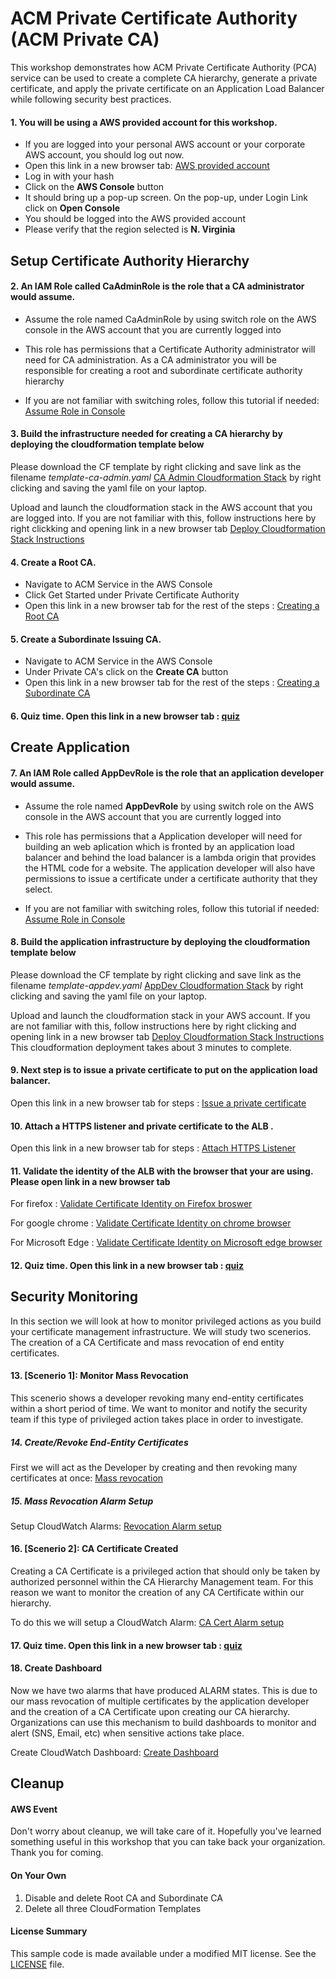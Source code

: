 # ACM Private Certificate Authority (ACM Private CA)

This workshop demonstrates how ACM Private Certificate Authority (PCA) service can be used to create a complete CA hierarchy, generate a private certificate, and apply the 
private certificate on an Application Load Balancer while following security best practices.

#### 1. You will be using a AWS provided account for this workshop.

* If you are logged into your personal AWS account or your corporate AWS account, you should log out now.
* Open this link in a new browser tab: [AWS provided account](https://dashboard.eventengine.run/)
* Log in with your hash
* Click on the **AWS Console** button
* It should bring up a pop-up screen. On the pop-up,  under Login Link click on **Open Console**
* You should be logged into the AWS provided account
* Please verify that the region selected is **N. Virginia**

## Setup Certificate Authority Hierarchy 
#### 2. An IAM Role called **CaAdminRole** is the role that a CA administrator would assume. 

* Assume the role named CaAdminRole by using switch role on the AWS console in the AWS account that you are currently logged into

* This role has permissions that a Certificate Authority administrator will need for CA administration. As a CA administrator you will be responsible for creating a root and subordinate certificate authority
hierarchy

* If you are not familiar with switching roles, follow this tutorial if needed: [Assume Role in Console](https://view.highspot.com/viewer/5d66bc5cc79c523342504c3e)

#### 3. Build the infrastructure needed for creating a CA hierarchy by deploying the cloudformation template below

Please download the CF template by right clicking and save link as the filename *template-ca-admin.yaml* [CA Admin Cloudformation Stack](https://raw.githubusercontent.com/aws-samples/data-protection/master/usecase-7/cf-templates/template-ca-admin.yaml) by right clicking and saving the yaml file on your laptop. 

Upload and launch the cloudformation stack in the AWS account that you are logged into. If you are not familiar with this, follow instructions here by right clickking and opening link in a new browser tab [Deploy Cloudformation Stack Instructions](https://view.highspot.com/viewer/5d65968f81171753be07bd54)

#### 4. Create a Root CA. 

* Navigate to ACM Service in the AWS Console
* Click Get Started under Private Certificate Authority
* Open this link in a new browser tab for the rest of the steps : [Creating a Root CA](https://view.highspot.com/viewer/5d5b129b6a3b116f4230f242)

#### 5. Create a Subordinate Issuing CA. 

* Navigate to ACM Service in the AWS Console
* Under Private CA's click on the **Create CA** button
* Open this link in a new browser tab for the rest of the steps  : [Creating a Subordinate CA](https://view.highspot.com/viewer/5d9e91c1a2e3a9148b6d7deb)

#### 6. Quiz time. Open this link in a new browser tab : [quiz](https://bit.ly/2yQ5IML)

## Create Application

#### 7. An IAM Role called **AppDevRole** is the role that an application developer would assume. 

* Assume the role named **AppDevRole** by using switch role on the AWS console in the AWS account that you are currently logged into

* This role has permissions that a Application developer will need for building an web aplication which is fronted by an application load balancer and behind the load balancer is a lambda origin that
provides the HTML code for a website. The application developer will also have permissions to issue a certificate under a certificate authority that they select.

* If you are not familiar with switching roles, follow this tutorial if needed: [Assume Role in Console](https://view.highspot.com/viewer/5d66bc5cc79c523342504c3e)

#### 8. Build the application infrastructure by deploying the cloudformation template below

Please download the CF template by right clicking and save link as the filename *template-appdev.yaml* [AppDev Cloudformation Stack](https://raw.githubusercontent.com/aws-samples/data-protection/master/usecase-7/cf-templates/template-app-dev.yaml) by right clicking and saving the yaml file on your laptop. 

Upload and launch the cloudformation stack in your AWS account. If you are not familiar with this, follow instructions here by right clicking and opening link in a new browser tab [Deploy Cloudformation Stack Instructions](https://view.highspot.com/viewer/5d65968f81171753be07bd54)
This cloudformation deployment takes about 3 minutes to complete.

#### 9. Next step is to issue a private certificate to put on the application load balancer. 

Open this link in a new browser tab for steps : [Issue a private certificate](https://view.highspot.com/viewer/5d5b133d6a3b116f29313a10)  

#### 10. Attach a HTTPS listener and private certificate to the ALB . 

Open this link in a new browser tab for steps : [Attach HTTPS Listener](https://view.highspot.com/viewer/5d669c21628ba22ca196b49e)  

#### 11. Validate the identity of the ALB with the browser that your are using. Please open link in a new browser tab

For firefox : [Validate Certificate Identity on Firefox broswer](https://view.highspot.com/viewer/5d5c1fe23f65f635ae005a47)  

For google chrome : [Validate Certificate Identity on chrome browser](https://view.highspot.com/viewer/5d5c42da66bbaa2fc928a575)

For Microsoft Edge : [Validate Certificate Identity on Microsoft edge browser](https://view.highspot.com/viewer/5d5c2e5cf7794d4833e8207a)

#### 12. Quiz time. Open this link in a new browser tab : [quiz](https://bit.ly/2Zh3iRY)

## Security Monitoring

In this section we will look at how to monitor privileged actions as you build your certificate management infrastructure. We will study two scenerios. The creation of a CA Certificate and mass revocation of end entity certificates. 

#### 13. [Scenerio 1]: Monitor Mass Revocation
This scenerio shows a developer revoking many end-entity certificates within a short period of time. We want to monitor and notify the security team if this type of privileged action takes place in order to investigate.

##### 14. Create/Revoke End-Entity Certificates
First we will act as the Developer by creating and then revoking many certificates at once: [Mass revocation](https://view.highspot.com/viewer/5da634e266bbaa2860b471a7)

##### 15. Mass Revocation Alarm Setup
Setup CloudWatch Alarms: [Revocation Alarm setup](https://view.highspot.com/viewer/5da6342834d6be298b1c4447)

#### 16. [Scenerio 2]: CA Certificate Created
Creating a CA Certificate is a privileged action that should only be taken by authorized personnel within the CA Hierarchy Management team. For this reason we want to monitor the creation of any CA Certificate within our hierarchy. 

To do this we will setup a CloudWatch Alarm: [CA Cert Alarm setup](https://view.highspot.com/viewer/5da63481b7b73956e4842f3a)

#### 17. Quiz time. Open this link in a new browser tab : [quiz](https://amazonmr.au1.qualtrics.com/jfe/form/SV_cx0KvGMDSVUVLTL)

#### 18. Create Dashboard
Now we have two alarms that have produced ALARM states. This is due to our mass revocation of multiple certificates by the application developer and the creation of a CA Certificate upon creating our CA hierarchy. Organizations can use this mechanism to build dashboards to monitor and alert (SNS, Email, etc) when sensitive actions take place.

Create CloudWatch Dashboard: [Create Dashboard](https://view.highspot.com/viewer/5dc592fba4dfa00d2cbd64c6)

## Cleanup

#### AWS Event
Don't worry about cleanup, we will take care of it. Hopefully you've learned something useful in this workshop that you can take back your organization. Thank you for coming.

#### On Your Own
1. Disable and delete Root CA and Subordinate CA
2. Delete all three CloudFormation Templates

#### License Summary

This sample code is made available under a modified MIT license. See the [LICENSE](LICENSE) file.
